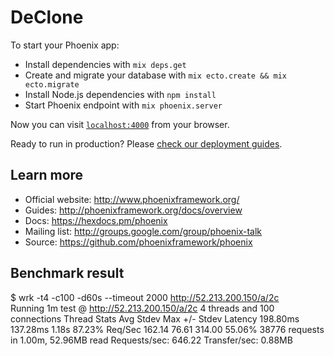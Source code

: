 # DeClone

To start your Phoenix app:

  * Install dependencies with `mix deps.get`
  * Create and migrate your database with `mix ecto.create && mix ecto.migrate`
  * Install Node.js dependencies with `npm install`
  * Start Phoenix endpoint with `mix phoenix.server`

Now you can visit [`localhost:4000`](http://localhost:4000) from your browser.

Ready to run in production? Please [check our deployment guides](http://www.phoenixframework.org/docs/deployment).

## Learn more

  * Official website: http://www.phoenixframework.org/
  * Guides: http://phoenixframework.org/docs/overview
  * Docs: https://hexdocs.pm/phoenix
  * Mailing list: http://groups.google.com/group/phoenix-talk
  * Source: https://github.com/phoenixframework/phoenix

## Benchmark result
$ wrk -t4 -c100 -d60s --timeout 2000 http://52.213.200.150/a/2c   
Running 1m test @ http://52.213.200.150/a/2c
  4 threads and 100 connections
    Thread Stats   Avg      Stdev     Max   +/- Stdev
        Latency   198.80ms  137.28ms   1.18s    87.23%
	    Req/Sec   162.14     76.61   314.00     55.06%
	      38776 requests in 1.00m, 52.96MB read
	      Requests/sec:    646.22
	      Transfer/sec:      0.88MB

